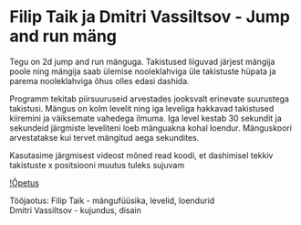 #  Filip Taik ja Dmitri Vassiltsov - Jump and run mäng

Tegu on 2d jump and run mänguga. Takistused liiguvad järjest mängija poole ning mängija saab ülemise nooleklahviga üle takistuste hüpata ja parema nooleklahviga õhus olles edasi dashida.

Programm tekitab piirsuuruseid arvestades jooksvalt erinevate suurustega takistusi. Mängus on kolm levelit ning iga leveliga hakkavad takistused kiiremini ja väiksemate vahedega ilmuma. Iga level kestab 30 sekundit ja sekundeid järgmiste leveliteni loeb mänguakna kohal loendur. Mänguskoori arvestatakse kui tervet mängitud aega sekundites.

Kasutasime järgmisest videost mõned read koodi, et dashimisel tekkiv takistuste x positsiooni muutus tuleks sujuvam

[!Õpetus](https://www.youtube.com/watch?v=8uIt9a2XBrw&t=153s "Õpetus")

Tööjaotus: 
Filip Taik - mängufüüsika, levelid, loendurid\
Dmitri Vassiltsov - kujundus, disain 


